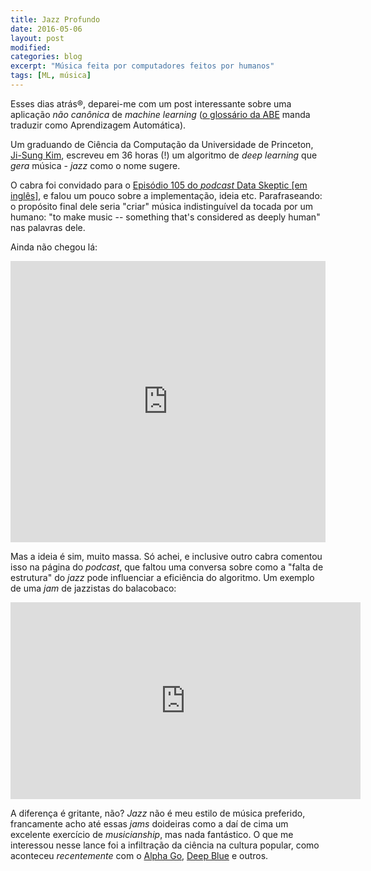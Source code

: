```yaml
---
title: Jazz Profundo
date: 2016-05-06
layout: post
modified:
categories: blog
excerpt: "Música feita por computadores feitos por humanos"
tags: [ML, música]
---
```


Esses dias atrás®, deparei-me com um post interessante sobre uma aplicação _não canônica_ de _machine learning_ ([o glossário da ABE](http://glossario.spestatistica.pt/) manda traduzir como Aprendizagem Automática).

Um graduando de Ciência da Computação da Universidade de Princeton, [Ji-Sung Kim](http://jisungkim.com/), escreveu em 36 horas (!) um algoritmo de _deep learning_ que _gera_ música - _jazz_ como o nome sugere.

O cabra foi convidado para o [Episódio 105 do _podcast_ Data Skeptic [em inglês]](http://dataskeptic.com/epnotes/deepjazz.php), e falou um pouco sobre a implementação, ideia etc. Parafraseando: o propósito final dele seria "criar" música indistinguível da tocada por um humano: "to make music -- something that's considered as deeply human" nas palavras dele.

Ainda não chegou lá:

<iframe width="100%" height="450" scrolling="no" frameborder="no" src="https://w.soundcloud.com/player/?url=https%3A//api.soundcloud.com/users/216591014&amp;auto_play=false&amp;hide_related=false&amp;show_comments=true&amp;show_user=true&amp;show_reposts=false&amp;visual=true"></iframe>

Mas a ideia é sim, muito massa. Só achei, e inclusive outro cabra comentou isso na página do _podcast_, que faltou uma conversa sobre como a "falta de estrutura" do _jazz_ pode influenciar a eficiência do algoritmo.  Um exemplo de uma _jam_ de jazzistas do balacobaco:

<iframe width="560" height="315" src="https://www.youtube.com/embed/ibx4Qa-KgGM" frameborder="0" allowfullscreen></iframe>

A diferença é gritante, não? _Jazz_ não é meu estilo de música preferido, francamente acho até essas _jams_ doideiras como a daí de cima um excelente exercício de _musicianship_, mas nada fantástico. O que me interessou nesse lance foi a infiltração da ciência na cultura popular, como aconteceu _recentemente_ com o [Alpha Go](https://deepmind.com/alpha-go.html), [Deep Blue](https://en.wikipedia.org/wiki/Deep_Blue_%28chess_computer%29) e outros.
